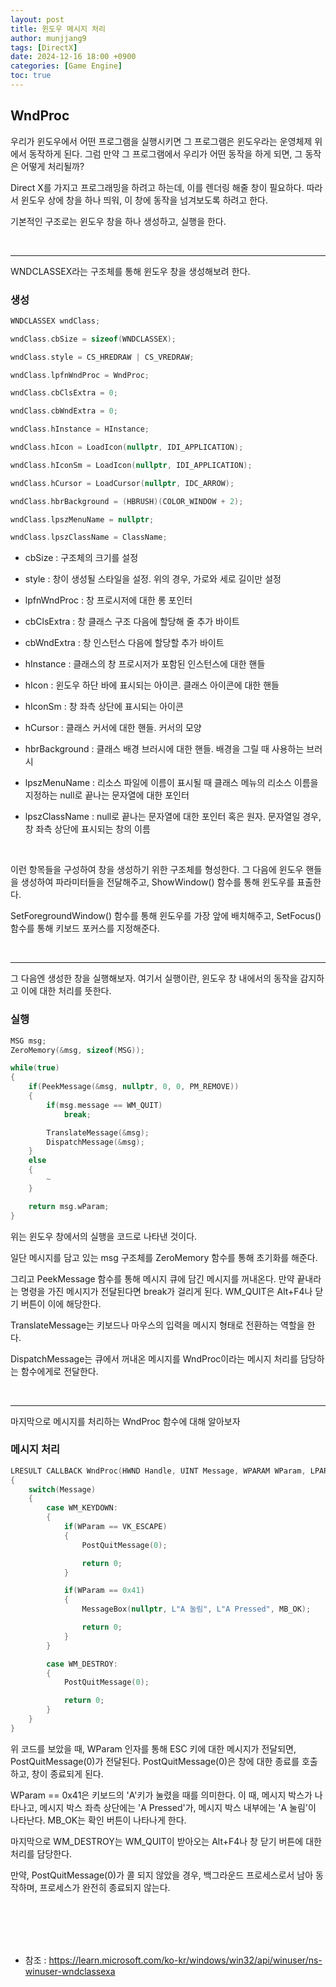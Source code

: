 ```yaml
---
layout: post
title: 윈도우 메시지 처리
author: munjjang9
tags: [DirectX]
date: 2024-12-16 18:00 +0900
categories: [Game Engine]
toc: true
---
```


## WndProc

우리가 윈도우에서 어떤 프로그램을 실행시키면 그 프로그램은 윈도우라는 운영체제 위에서 동작하게 된다. 그럼 만약 그 프로그램에서 우리가 어떤 동작을 하게 되면, 그 동작은 어떻게 처리될까?

Direct X를 가지고 프로그래밍을 하려고 하는데, 이를 렌더링 해줄 창이 필요하다. 따라서 윈도우 상에 창을 하나 띄워, 이 창에 동작을 넘겨보도록 하려고 한다.

기본적인 구조로는 윈도우 창을 하나 생성하고, 실행을 한다.

<br>

---

WNDCLASSEX라는 구조체를 통해 윈도우 창을 생성해보려 한다.

### 생성

```c
WNDCLASSEX wndClass;

wndClass.cbSize = sizeof(WNDCLASSEX); 

wndClass.style = CS_HREDRAW | CS_VREDRAW;

wndClass.lpfnWndProc = WndProc;

wndClass.cbClsExtra = 0;

wndClass.cbWndExtra = 0;

wndClass.hInstance = HInstance;

wndClass.hIcon = LoadIcon(nullptr, IDI_APPLICATION);

wndClass.hIconSm = LoadIcon(nullptr, IDI_APPLICATION);

wndClass.hCursor = LoadCursor(nullptr, IDC_ARROW);

wndClass.hbrBackground = (HBRUSH)(COLOR_WINDOW + 2);

wndClass.lpszMenuName = nullptr;

wndClass.lpszClassName = ClassName;
```

- cbSize : 구조체의 크기를 설정

- style : 창이 생성될 스타일을 설정. 위의 경우, 가로와 세로 길이만 설정

- lpfnWndProc : 창 프로시저에 대한 롱 포인터

- cbClsExtra : 창 클래스 구조 다음에 할당해 줄 추가 바이트

- cbWndExtra : 창 인스턴스 다음에 할당할 추가 바이트

- hInstance : 클래스의 창 프로시저가 포함된 인스턴스에 대한 핸들

- hIcon : 윈도우 하단 바에 표시되는 아이콘. 클래스 아이콘에 대한 핸들

- hIconSm : 창 좌측 상단에 표시되는 아이콘

- hCursor : 클래스 커서에 대한 핸들. 커서의 모양

- hbrBackground : 클래스 배경 브러시에 대한 핸들. 배경을 그릴 때 사용하는 브러시

- lpszMenuName : 리소스 파일에 이름이 표시될 때 클래스 메뉴의 리소스 이름을 지정하는 null로 끝나는 문자열에 대한 포인터

- lpszClassName : null로 끝나는 문자열에 대한 포인터 혹은 원자. 문자열일 경우, 창 좌측 상단에 표시되는 창의 이름

<br>

이런 항목들을 구성하여 창을 생성하기 위한 구조체를 형성한다. 그 다음에 윈도우 핸들을 생성하여 파라미터들을 전달해주고, ShowWindow() 함수를 통해 윈도우를 표출한다.

SetForegroundWindow() 함수를 통해 윈도우를 가장 앞에 배치해주고, SetFocus() 함수를 통해 키보드 포커스를 지정해준다.

<br>

---

그 다음엔 생성한 창을 실행해보자. 여기서 실행이란, 윈도우 창 내에서의 동작을 감지하고 이에 대한 처리를 뜻한다.

### 실행

```c
MSG msg;
ZeroMemory(&msg, sizeof(MSG));

while(true)
{
    if(PeekMessage(&msg, nullptr, 0, 0, PM_REMOVE))
    {
        if(msg.message == WM_QUIT)
            break;

        TranslateMessage(&msg);
        DispatchMessage(&msg);
    }
    else
    {
        ~
    }

    return msg.wParam;
}
```

위는 윈도우 창에서의 실행을 코드로 나타낸 것이다.

일단 메시지를 담고 있는 msg 구조체를 ZeroMemory 함수를 통해 초기화를 해준다.

그리고 PeekMessage 함수를 통해 메시지 큐에 담긴 메시지를 꺼내온다. 만약 끝내라는 명령을 가진 메시지가 전달된다면 break가 걸리게 된다. WM_QUIT은 Alt+F4나 닫기 버튼이 이에 해당한다.

TranslateMessage는 키보드나 마우스의 입력을 메시지 형태로 전환하는 역할을 한다.

DispatchMessage는 큐에서 꺼내온 메시지를 WndProc이라는 메시지 처리를 담당하는 함수에게로 전달한다.

<br>

---

마지막으로 메시지를 처리하는 WndProc 함수에 대해 알아보자

### 메시지 처리

```c
LRESULT CALLBACK WndProc(HWND Handle, UINT Message, WPARAM WParam, LPARAM LParam)
{
    switch(Message)
    {
        case WM_KEYDOWN:
        {
            if(WParam == VK_ESCAPE)
            {
                PostQuitMessage(0);

                return 0;
            }

            if(WParam == 0x41)
            {
                MessageBox(nullptr, L"A 눌림", L"A Pressed", MB_OK);

                return 0;
            }
        }

        case WM_DESTROY:
        {
            PostQuitMessage(0);

            return 0;
        }
    }
}
```

위 코드를 보았을 때, WParam 인자를 통해 ESC 키에 대한 메시지가 전달되면, PostQuitMessage(0)가 전달된다. PostQuitMessage(0)은 창에 대한 종료를 호출하고, 창이 종료되게 된다.

WParam == 0x41은 키보드의 'A'키가 눌렸을 때를 의미한다. 이 때, 메시지 박스가 나타나고, 메시지 박스 좌측 상단에는 'A Pressed'가, 메시지 박스 내부에는 'A 눌림'이 나타난다. MB_OK는 확인 버튼이 나타나게 한다.

마지막으로 WM_DESTROY는 WM_QUIT이 받아오는 Alt+F4나 창 닫기 버튼에 대한 처리를 담당한다.

만약, PostQuitMessage(0)가 콜 되지 않았을 경우, 백그라운드 프로세스로서 남아 동작하며, 프로세스가 완전히 종료되지 않는다.

<br>
<br>
<br>
<br>

- 참조 : https://learn.microsoft.com/ko-kr/windows/win32/api/winuser/ns-winuser-wndclassexa